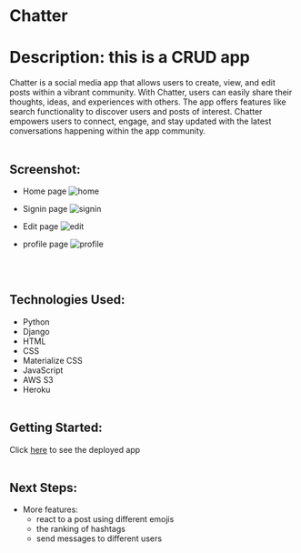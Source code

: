 # **Chatter**

# Description: this is a CRUD app
Chatter is a social media app that allows users to create, view, and edit posts within a vibrant community. With Chatter, users can easily share their thoughts, ideas, and experiences with others. The app offers features like search functionality to discover users and posts of interest. Chatter empowers users to connect, engage, and stay updated with the latest conversations happening within the app community.
<br><br>

## Screenshot:
* Home page
![home](https://github.com/KZKS01/Chatter/assets/109245976/f930be80-902c-4e4d-a8e5-9be7f815872e)

* Signin page
![signin](https://user-images.githubusercontent.com/109245976/235284164-27ed3971-097a-489a-aaf6-5f274be9adcb.PNG)

* Edit page
![edit](https://user-images.githubusercontent.com/109245976/235284712-11f05bef-a83e-42e1-a945-0c849d4515e9.png)

* profile page
![profile](https://github.com/KZKS01/Chatter/assets/109245976/20909154-0459-4d10-b3b2-90f7a636027c)

<br><br>

## Technologies Used:
* Python
* Django
* HTML
* CSS
* Materialize CSS
* JavaScript
* AWS S3
* Heroku
<br><br>

## Getting Started: 
Click [here](https://chatter-k.herokuapp.com/) to see the deployed app
<br><br>

## Next Steps:
* More features: 
  * react to a post using different emojis
  * the ranking of hashtags
  * send messages to different users

   
